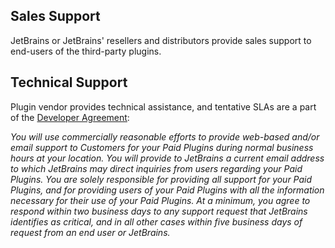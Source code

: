 [//]: # (title: Who is providing sales and technical support?)

## Sales Support

JetBrains or JetBrains' resellers and distributors provide sales support to end-users of the third-party plugins.

## Technical Support

Plugin vendor provides technical assistance, and tentative SLAs are a part of the [Developer Agreement](https://plugins.jetbrains.com/legal/developer-agreement):

*You will use commercially reasonable efforts to provide web-based and/or email support to Customers for your Paid Plugins during normal business hours at your location. You will provide to JetBrains a current email address to which JetBrains may direct inquiries from users regarding your Paid Plugins. You are solely responsible for providing all support for your Paid Plugins, and for providing users of your Paid Plugins with all the information necessary for their use of your Paid Plugins. At a minimum, you agree to respond within two business days to any support request that JetBrains identifies as critical, and in all other cases within five business days of request from an end user or JetBrains.*
